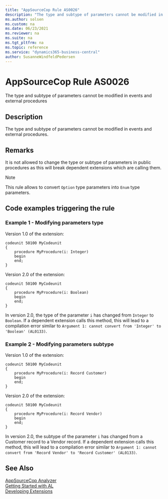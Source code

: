 ```yaml
---
title: "AppSourceCop Rule AS0026"
description: "The type and subtype of parameters cannot be modified in events and external procedures."
ms.author: solsen
ms.custom: na
ms.date: 06/23/2021
ms.reviewer: na
ms.suite: na
ms.tgt_pltfrm: na
ms.topic: reference
ms.service: "dynamics365-business-central"
author: SusanneWindfeldPedersen
---
```

[//]: # (START>DO_NOT_EDIT)
[//]: # (IMPORTANT:Do not edit any of the content between here and the END>DO_NOT_EDIT.)
[//]: # (Any modifications should be made in the .xml files in the ModernDev repo.)
# AppSourceCop Rule AS0026
The type and subtype of parameters cannot be modified in events and external procedures

## Description
The type and subtype of parameters cannot be modified in events and external procedures.

[//]: # (IMPORTANT: END>DO_NOT_EDIT)

## Remarks

It is not allowed to change the type or subtype of parameters in public procedures as this will break dependent extensions which are calling them.

> [!NOTE]  
> This rule allows to convert `Option` type parameters into `Enum` type parameters.

## Code examples triggering the rule

### Example 1 - Modifying parameters type

Version 1.0 of the extension:
```AL
codeunit 50100 MyCodeunit
{
    procedure MyProcedure(i: Integer)
    begin
    end;
}
```

Version 2.0 of the extension:
```AL
codeunit 50100 MyCodeunit
{
    procedure MyProcedure(i: Boolean)
    begin
    end;
}
```

In version 2.0, the type of the parameter `i` has changed from `Integer` to `Boolean`. If a dependent extension calls this method, this will lead to a compilation error similar to `Argument 1: cannot convert from 'Integer' to 'Boolean' (AL0133)`.

### Example 2 - Modifying parameters subtype

Version 1.0 of the extension:
```AL
codeunit 50100 MyCodeunit
{
    procedure MyProcedure(i: Record Customer)
    begin
    end;
}
```

Version 2.0 of the extension:
```AL
codeunit 50100 MyCodeunit
{
    procedure MyProcedure(i: Record Vendor)
    begin
    end;
}
```

In version 2.0, the subtype of the parameter `i` has changed from a Customer record to a Vendor record. If a dependent extension calls this method, this will lead to a compilation error similar to `Argument 1: cannot convert from 'Record Vendor' to 'Record Customer' (AL0133)`.

## See Also  
[AppSourceCop Analyzer](appsourcecop.md)  
[Getting Started with AL](../devenv-get-started.md)  
[Developing Extensions](../devenv-dev-overview.md)  
